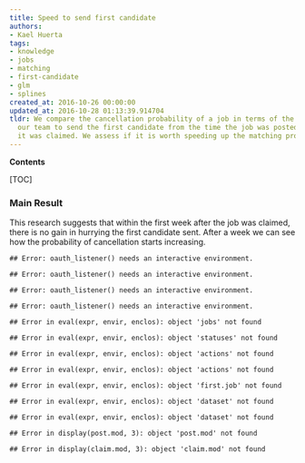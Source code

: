 ```yaml
---
title: Speed to send first candidate
authors:
- Kael Huerta
tags:
- knowledge
- jobs
- matching
- first-candidate
- glm
- splines
created_at: 2016-10-26 00:00:00
updated_at: 2016-10-28 01:13:39.914704
tldr: We compare the cancellation probability of a job in terms of the time it took
  our team to send the first candidate from the time the job was posted and the time
  it was claimed. We assess if it is worth speeding up the matching process.
---
```


**Contents**

[TOC]

### Main Result

This research suggests that within the first week after the job was claimed,
there is no gain in hurrying the first candidate sent. After a week we can see
how the probability of cancellation starts increasing.

<!-- Loading libraries  -->




```
## Error: oauth_listener() needs an interactive environment.
```

```
## Error: oauth_listener() needs an interactive environment.
```

```
## Error: oauth_listener() needs an interactive environment.
```

```
## Error: oauth_listener() needs an interactive environment.
```


```
## Error in eval(expr, envir, enclos): object 'jobs' not found
```

```
## Error in eval(expr, envir, enclos): object 'statuses' not found
```

```
## Error in eval(expr, envir, enclos): object 'actions' not found
```

```
## Error in eval(expr, envir, enclos): object 'actions' not found
```

```
## Error in eval(expr, envir, enclos): object 'first.job' not found
```

```
## Error in eval(expr, envir, enclos): object 'dataset' not found
```

```
## Error in eval(expr, envir, enclos): object 'dataset' not found
```


```
## Error in display(post.mod, 3): object 'post.mod' not found
```


```
## Error in display(claim.mod, 3): object 'claim.mod' not found
```
